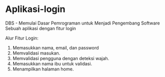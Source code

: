 # Aplikasi-login
DBS - Memulai Dasar Pemrograman untuk Menjadi Pengembang Software
Sebuah aplikasi dengan fitur login

Alur Fitur Login:
1. Memasukkan nama, email, dan password
2. Memvalidasi masukan.
3. Memvalidasi pengguna dengan deteksi wajah.
4. Memasukkan nama ibu untuk validasi.
5. Menampilkan halaman home.

